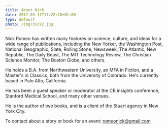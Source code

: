 ```yaml
---
title: About Nick
date: 2017-03-11T17:22:18+01:00
type: default
photo: /img/nick2.jpg
---
```

Nick Romeo has written many features on science, culture, and ideas for a wide range of publications, including the New Yorker, the Washington Post, National Geographic, Slate, Rolling Stone, Newsweek, The Atlantic, New Republic, The Daily Beast, The MIT Technology Review, The Christian Science Monitor, The Boston Globe, and others.

He holds a B.A. from Northwestern University, an MFA in Fiction, and a Master's in Classics, both from the University of Colorado. He's currently based in Palo Alto, California.

He has been a guest speaker or moderator at the CB insights conference, Stanford Medical School, and many other venues.

He is the author of two books, and is a client of the Stuart agency in New York City.

To contact about a story or book for an event: [romeonick@gmail.com](mailto:romeonick@gmail.com)
